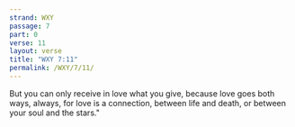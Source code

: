 ```yaml
---
strand: WXY
passage: 7
part: 0
verse: 11
layout: verse
title: "WXY 7:11"
permalink: /WXY/7/11/
---
```

But you can only receive in love what you give, because love goes both ways, always, for love is a connection, between life and death, or between your soul and the stars."
